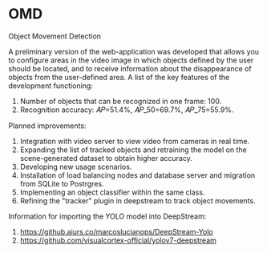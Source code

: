 # OMD
Object Movement Detection

A preliminary version of the web-application was developed that allows you to configure areas in the video image in which objects defined by the user should be located, and to receive information about the disappearance of objects from the user-defined area.
A list of the key features of the development functioning:
1. Number of objects that can be recognized in one frame: 100. 
2. Recognition accuracy: 𝐴𝑃=51.4%, 𝐴𝑃_50=69.7%, 𝐴𝑃_75=55.9%.

Planned improvements: 
1. Integration with video server to view video from cameras in real time.
2. Expanding the list of tracked objects and retraining the model on the scene-generated dataset to obtain higher accuracy.
3. Developing new usage scenarios.
4. Installation of load balancing nodes and database server and migration from SQLite to Postrgres.
5. Implementing an object classifier within the same class.
6. Refining the "tracker" plugin in deepstream to track object movements.

Information for importing the YOLO model into DeepStream:
1. https://github.aiurs.co/marcoslucianops/DeepStream-Yolo
2. https://github.com/visualcortex-official/yolov7-deepstream
